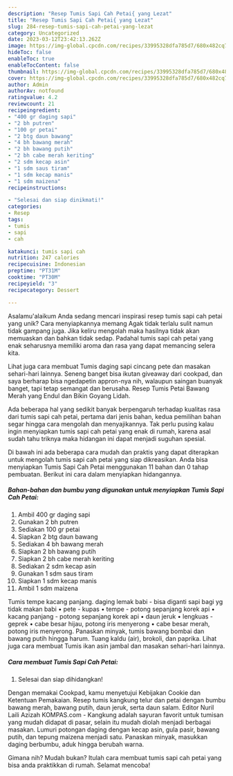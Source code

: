 ```yaml
---
description: "Resep Tumis Sapi Cah Petai{ yang Lezat"
title: "Resep Tumis Sapi Cah Petai{ yang Lezat"
slug: 284-resep-tumis-sapi-cah-petai-yang-lezat
category: Uncategorized
date: 2023-03-12T23:42:13.262Z
image: https://img-global.cpcdn.com/recipes/33995328dfa785d7/680x482cq70/tumis-sapi-cah-petai-foto-resep-utama.jpg
hideToc: false
enableToc: true
enableTocContent: false
thumbnail: https://img-global.cpcdn.com/recipes/33995328dfa785d7/680x482cq70/tumis-sapi-cah-petai-foto-resep-utama.jpg
cover: https://img-global.cpcdn.com/recipes/33995328dfa785d7/680x482cq70/tumis-sapi-cah-petai-foto-resep-utama.jpg
author: Admin
authorAv: notfound
ratingvalue: 4.2
reviewcount: 21
recipeingredient:
- "400 gr daging sapi"
- "2 bh putren"
- "100 gr petai"
- "2 btg daun bawang"
- "4 bh bawang merah"
- "2 bh bawang putih"
- "2 bh cabe merah keriting"
- "2 sdm kecap asin"
- "1 sdm saus tiram"
- "1 sdm kecap manis"
- "1 sdm maizena"
recipeinstructions:

- "Selesai dan siap dinikmati!"
categories:
- Resep
tags:
- tumis
- sapi
- cah

katakunci: tumis sapi cah 
nutrition: 247 calories
recipecuisine: Indonesian
preptime: "PT31M"
cooktime: "PT30M"
recipeyield: "3"
recipecategory: Dessert

---
```



Asalamu'alaikum Anda sedang mencari inspirasi resep tumis sapi cah petai yang unik? Cara menyiapkannya memang Agak tidak terlalu sulit namun tidak gampang juga. Jika keliru mengolah maka hasilnya tidak akan memuaskan dan bahkan tidak sedap. Padahal tumis sapi cah petai yang enak seharusnya memiliki aroma dan rasa yang dapat memancing selera kita.


Lihat juga cara membuat Tumis daging sapi cincang pete dan masakan sehari-hari lainnya. Seneng banget bisa ikutan giveaway dari cookpad, dan saya berharap bisa ngedapetin appron-nya nih, walaupun saingan buanyak banget, tapi tetap semangat dan berusaha. Resep Tumis Petai Bawang Merah yang Endul dan Bikin Goyang Lidah.

Ada beberapa hal yang sedikit banyak berpengaruh terhadap kualitas rasa dari tumis sapi cah petai, pertama dari jenis bahan, kedua pemilihan bahan segar hingga cara mengolah dan menyajikannya. Tak perlu pusing kalau ingin menyiapkan tumis sapi cah petai yang enak di rumah, karena asal sudah tahu triknya maka hidangan ini dapat menjadi suguhan spesial.


Di bawah ini ada beberapa cara mudah dan praktis yang dapat diterapkan untuk mengolah tumis sapi cah petai yang siap dikreasikan. Anda bisa menyiapkan Tumis Sapi Cah Petai menggunakan 11 bahan dan 0 tahap pembuatan. Berikut ini cara dalam menyiapkan hidangannya.

<!--inarticleads1-->

##### Bahan-bahan dan bumbu yang digunakan untuk menyiapkan Tumis Sapi Cah Petai:

1. Ambil 400 gr daging sapi
1. Gunakan 2 bh putren
1. Sediakan 100 gr petai
1. Siapkan 2 btg daun bawang
1. Sediakan 4 bh bawang merah
1. Siapkan 2 bh bawang putih
1. Siapkan 2 bh cabe merah keriting
1. Sediakan 2 sdm kecap asin
1. Gunakan 1 sdm saus tiram
1. Siapkan 1 sdm kecap manis
1. Ambil 1 sdm maizena


Tumis tempe kacang panjang. daging lemak babi - bisa diganti sapi bagi yg tidak makan babi • pete - kupas • tempe - potong sepanjang korek api • kacang panjang - potong sepanjang korek api • daun jeruk • lengkuas - geprek • cabe besar hijau, potong iris menyerong • cabe besar merah, potong iris menyerong. Panaskan minyak, tumis bawang bombai dan bawang putih hingga harum. Tuang kaldu (air), brokoli, dan paprika. Lihat juga cara membuat Tumis ikan asin jambal dan masakan sehari-hari lainnya. 

<!--inarticleads2-->

##### Cara membuat Tumis Sapi Cah Petai:


1. Selesai dan siap dihidangkan!

Dengan memakai Cookpad, kamu menyetujui Kebijakan Cookie dan Ketentuan Pemakaian. Resep tumis kangkung telur dan petai dengan bumbu bawang merah, bawang putih, daun jeruk, serta daun salam. Editor Nuril Laili Azizah KOMPAS.com - Kangkung adalah sayuran favorit untuk tumisan yang mudah didapat di pasar, selain itu mudah diolah menjadi berbagai masakan. Lumuri potongan daging dengan kecap asin, gula pasir, bawang putih, dan tepung maizena menjadi satu. Panaskan minyak, masukkan daging berbumbu, aduk hingga berubah warna. 

Gimana nih? Mudah bukan? Itulah cara membuat tumis sapi cah petai yang bisa anda praktikkan di rumah. Selamat mencoba!
